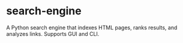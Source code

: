 # search-engine
A Python search engine that indexes HTML pages, ranks results, and analyzes links. Supports GUI and CLI.
